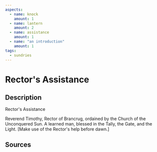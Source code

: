 ```yaml
---
aspects: 
  - name: knock
    amount: 1
  - name: lantern
    amount: 2
  - name: assistance
    amount: 1
  - name: "an introduction"
    amount: 1
tags:
  - sundries
---
```

# Rector's Assistance
## Description
Rector's Assistance

Reverend Timothy, Rector of Brancrug, ordained by the Church of the Unconquered Sun. A learned man, blessed in the Tally, the Gate, and the Light. [Make use of the Rector's help before dawn.]
## Sources


